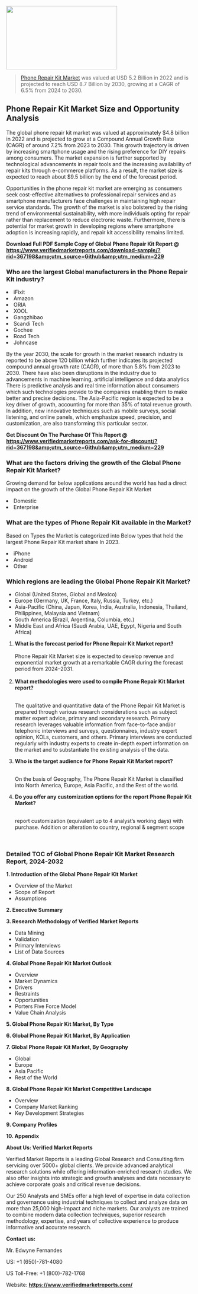 <img src="https://ffe5etoiles.com/wp-content/uploads/2024/12/MST1-300x171.png" alt="" width="300" height="171" class="alignnone size-medium wp-image-20088" /><blockquote><p><p><a href="https://www.verifiedmarketreports.com/download-sample/?rid=367198&utm_source=Github&utm_medium=229" target="_blank">Phone Repair Kit Market</a> was valued at USD 5.2 Billion in 2022 and is projected to reach USD 8.7 Billion by 2030, growing at a CAGR of 6.5% from 2024 to 2030.</p></blockquote><p><h2>Phone Repair Kit Market Size and Opportunity Analysis</h2><p>The global phone repair kit market was valued at approximately $4.8 billion in 2022 and is projected to grow at a Compound Annual Growth Rate (CAGR) of around 7.2% from 2023 to 2030. This growth trajectory is driven by increasing smartphone usage and the rising preference for DIY repairs among consumers. The market expansion is further supported by technological advancements in repair tools and the increasing availability of repair kits through e-commerce platforms. As a result, the market size is expected to reach about $9.5 billion by the end of the forecast period.</p><p>Opportunities in the phone repair kit market are emerging as consumers seek cost-effective alternatives to professional repair services and as smartphone manufacturers face challenges in maintaining high repair service standards. The growth of the market is also bolstered by the rising trend of environmental sustainability, with more individuals opting for repair rather than replacement to reduce electronic waste. Furthermore, there is potential for market growth in developing regions where smartphone adoption is increasing rapidly, and repair kit accessibility remains limited.</p></p><p class=""><strong>Download Full PDF Sample Copy of Global Phone Repair Kit Report @ <a href="https://www.verifiedmarketreports.com/download-sample/?rid=367198&amp;utm_source=Github&amp;utm_medium=229" target="_blank">https://www.verifiedmarketreports.com/download-sample/?rid=367198&amp;utm_source=Github&amp;utm_medium=229</a></strong></p><h3 id="" class="">Who are the largest Global manufacturers in the Phone Repair Kit industry?</h3><p><li>iFixit</li><li> Amazon</li><li> ORIA</li><li> XOOL</li><li> Gangzhibao</li><li> Scandi Tech</li><li> Gochee</li><li> Road Tech</li><li> Johncase</li></p><div class=""><div class="" dir="" data-message-author-role="" data-message-id="" data-message-model-slug=""><div class=""><div class=""><div class=""><div class="" dir="" data-message-author-role="" data-message-id="" data-message-model-slug=""><div class=""><div class=""><p>By the year 2030, the scale for growth in the market research industry is reported to be above 120 billion which further indicates its projected compound annual growth rate (CAGR), of more than 5.8% from 2023 to 2030. There have also been disruptions in the industry due to advancements in machine learning, artificial intelligence and data analytics There is predictive analysis and real time information about consumers which such technologies provide to the companies enabling them to make better and precise decisions. The Asia-Pacific region is expected to be a key driver of growth, accounting for more than 35% of total revenue growth. In addition, new innovative techniques such as mobile surveys, social listening, and online panels, which emphasize speed, precision, and customization, are also transforming this particular sector.</p><p><strong>Get Discount On The Purchase Of This Report @&nbsp; <a href="https://www.verifiedmarketreports.com/ask-for-discount/?rid=367198&amp;utm_source=Github&amp;utm_medium=229" target="_blank">https://www.verifiedmarketreports.com/ask-for-discount/?rid=367198&amp;utm_source=Github&amp;utm_medium=229</a></strong></p></div></div></div></div></div></div></div></div><h3 id="" class="">What are the factors driving the growth of the Global Phone Repair Kit Market?</h3><p id="" class="">Growing demand for below applications around the world has had a direct impact on the growth of the Global Phone Repair Kit Market</p><p id="" class=""><li>Domestic</li><li> Enterprise</li></p><h3 id="" class="">What are the types of Phone Repair Kit available in the Market?</h3><p id="" class="">Based on Types the Market is categorized into Below types that held the largest Phone Repair Kit market share In 2023.</p><p id="" class=""><li>iPhone</li><li> Android</li><li> Other</li></p><h3 id="" class="">Which regions are leading the Global Phone Repair Kit Market?</h3><ul><li>Global (United States, Global and Mexico)</li><li>Europe (Germany, UK, France, Italy, Russia, Turkey, etc.)</li><li>Asia-Pacific (China, Japan, Korea, India, Australia, Indonesia, Thailand, Philippines, Malaysia and Vietnam)</li><li>South America (Brazil, Argentina, Columbia, etc.)</li><li>Middle East and Africa (Saudi Arabia, UAE, Egypt, Nigeria and South Africa)</li></ul><p><ol><li><strong>What is the forecast period for Phone Repair Kit Market report?<br /></strong><br /><span data-sheets-root="1" data-sheets-value="{&quot;1&quot;:2,&quot;2&quot;:&quot;XXXX size is expected to develop revenue and exponential market growth at a remarkable CAGR during the forecast period from 2024&ndash;2030.&quot;}" data-sheets-userformat="{&quot;2&quot;:12674,&quot;4&quot;:{&quot;1&quot;:2,&quot;2&quot;:16776960},&quot;10&quot;:2,&quot;11&quot;:0,&quot;15&quot;:&quot;Arial&quot;,&quot;16&quot;:12}">Phone Repair Kit Market size is expected to develop revenue and exponential market growth at a remarkable CAGR during the forecast period from 2024&ndash;2031.</span><br /><br /></li><li><strong>What methodologies were used to compile Phone Repair Kit Market report?<br /><br /></strong><p>The qualitative and quantitative data of the&nbsp;Phone Repair Kit Market is prepared through various research considerations such as subject matter expert advice, primary and secondary research. Primary research leverages valuable information from face-to-face and/or telephonic interviews and surveys, questionnaires, industry expert opinion, KOLs, customers, and others. Primary interviews are conducted regularly with industry experts to create in-depth expert information on the market and to substantiate the existing analysis of the data.&nbsp;</p></li><li><strong>Who is the target audience for Phone Repair Kit Market report?<br /><br /></strong><p>On the basis of Geography, The&nbsp;Phone Repair Kit Market is classified into North America, Europe, Asia Pacific, and the Rest of the world.</p></li><li><strong>Do you offer any customization options for the report Phone Repair Kit Market?<br /><br /></strong><p>report customization (equivalent up to 4 analyst&rsquo;s working days) with purchase. Addition or alteration to country, regional &amp; segment scope</p><p>&nbsp;</p></li></ol></p><h3 id="" class="">Detailed TOC of Global Phone Repair Kit Market Research Report, 2024-2032</h3><p id="" class=""><strong>1. Introduction of the Global Phone Repair Kit Market</strong></p><ul><li>Overview of the Market</li><li>Scope of Report</li><li>Assumptions</li></ul><p id="" class=""><strong>2. Executive Summary</strong></p><p id="" class=""><strong>3. Research Methodology of&nbsp;Verified Market Reports</strong></p><ul><li>Data Mining</li><li>Validation</li><li>Primary Interviews</li><li>List of Data Sources</li></ul><p id="" class=""><strong>4. Global Phone Repair Kit Market Outlook</strong></p><ul><li>Overview</li><li>Market Dynamics</li><li>Drivers</li><li>Restraints</li><li>Opportunities</li><li>Porters Five Force Model</li><li>Value Chain Analysis</li></ul><p id="" class=""><strong>5. Global Phone Repair Kit Market, By&nbsp;Type</strong></p><p id="" class=""><strong>6. Global Phone Repair Kit Market, By Application</strong></p><p id="" class=""><strong>7. Global Phone Repair Kit Market, By Geography</strong></p><ul><li>Global</li><li>Europe</li><li>Asia Pacific</li><li>Rest of the World</li></ul><p id="" class=""><strong>8. Global Phone Repair Kit Market Competitive Landscape</strong></p><ul><li>Overview</li><li>Company Market Ranking</li><li>Key Development Strategies</li></ul><p id="" class=""><strong>9. Company Profiles</strong></p><p id="" class=""><strong>10. Appendix</strong></p><p id="" class=""><strong>About Us: Verified Market Reports</strong></p><p id="" class="">Verified Market Reports is a leading Global Research and Consulting firm servicing over 5000+ global clients. We provide advanced analytical research solutions while offering information-enriched research studies. We also offer insights into strategic and growth analyses and data necessary to achieve corporate goals and critical revenue decisions.</p><p id="" class="">Our 250 Analysts and SMEs offer a high level of expertise in data collection and governance using industrial techniques to collect and analyze data on more than 25,000 high-impact and niche markets. Our analysts are trained to combine modern data collection techniques, superior research methodology, expertise, and years of collective experience to produce informative and accurate research.</p><p id="" class=""><strong>Contact us:</strong></p><p id="" class="">Mr. Edwyne Fernandes</p><p id="" class="">US: +1 (650)-781-4080</p><p id="" class="">US Toll-Free: +1 (800)-782-1768</p><p id="" class="">Website: <a target="" data-test-app-aware-link=""><strong>https://www.verifiedmarketreports.com/</strong></a></p>
